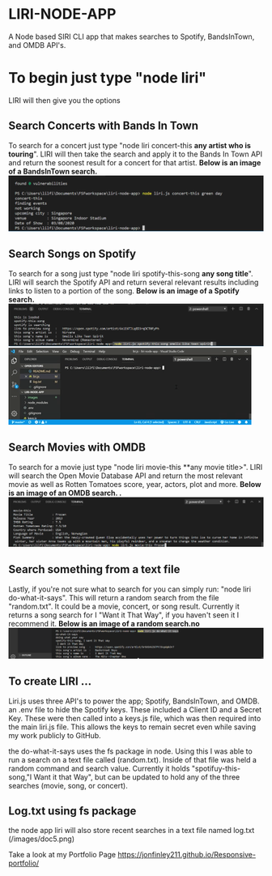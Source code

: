 # LIRI-NODE-APP
A Node based SIRI CLI app that makes searches to Spotify, BandsInTown, and OMDB API's. 

# To begin just type "node liri" 
LIRI will then give you the options

## Search Concerts with Bands In Town
To search for a concert just type "node liri concert-this **any artist who is touring**".
LIRI will then take the search and apply it to the Bands In Town API and return the soonest result for a concert for that artist. 
**Below is an image of a BandsInTown search.**
![liri concert](/images/doc1.png)


## Search Songs on Spotify
To search for a song just type "node liri spotify-this-song **any song title**".
LIRI will search the Spotify API and return several relevant results including links to listen to a portion of the song. 
**Below is an image of a Spotify search.**
![liri spotify](/images/doc3.png)
![liri spotify](/images/giphy.gif)


## Search Movies with OMDB
To search for a movie just type "node liri movie-this **any movie title>".
LIRI will search the Open Movie Database API and return the most relevant movie as well as Rotten Tomatoes score, year, actors, plot and more. 
**Below is an image of an OMDB search. .**
![liri movie](/images/doc2.png)

## Search something from a text file
Lastly, if you're not sure what to search for you can simply run: "node liri do-what-it-says".
This will return a random search from the file "random.txt". It could be a movie, concert, or song result. Currently it returns a song search for I "Want it That Way", if you haven't seen it I recommend it. 
**Below is an image of a random search.no**
![liri random](/images/doc4.png)

## To create LIRI ...
Liri.js uses three API's to power the app; Spotify, BandsInTown, and OMDB. an .env file to hide the Spotify keys. These included a Client ID and a Secret Key. These were then called into a keys.js file, which was then required into the main liri.js file. This allows the keys to remain secret even while saving my work publicly to GitHub.

the do-what-it-says uses the fs package in node. Using this I was able to run a search on a text file called (random.txt). Inside of that file was held a random command and search value. Currently it holds "spotifuy-this-song,"I Want it that Way", but can be updated to hold any of the three searches (movie, song, or concert).

## Log.txt using fs package
the node app liri will also store recent searches in a text file named log.txt
(/images/doc5.png)


Take a look at my Portfolio Page
https://jonfinley211.github.io/Responsive-portfolio/

